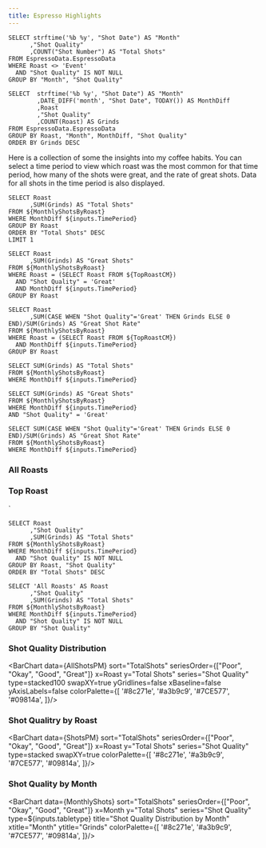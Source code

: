 ```yaml
---
title: Espresso Highlights
---
```


```MonthlyShots
SELECT strftime('%b %y', "Shot Date") AS "Month"
      ,"Shot Quality"
      ,COUNT("Shot Number") AS "Total Shots"
FROM EspressoData.EspressoData
WHERE Roast <> 'Event'
  AND "Shot Quality" IS NOT NULL
GROUP BY "Month", "Shot Quality"
```

```MonthlyShotsByRoast
SELECT  strftime('%b %y', "Shot Date") AS "Month"
        ,DATE_DIFF('month', "Shot Date", TODAY()) AS MonthDiff
        ,Roast
        ,"Shot Quality" 
        ,COUNT(Roast) AS Grinds
FROM EspressoData.EspressoData
GROUP BY Roast, "Month", MonthDiff, "Shot Quality"
ORDER BY Grinds DESC
```

Here is a collection of some the insights into my coffee habits. You can select a time period to view which roast was the most common for that time period, how many of the shots were great, and the rate of great shots. Data for all shots in the time period is also displayed.

<ButtonGroup name=TimePeriod>
    <ButtonGroupItem valueLabel="Current Month" value="=0" default/>
    <ButtonGroupItem valueLabel="Prior Month" value="=1"/>
    <ButtonGroupItem valueLabel="All Time" value=">=0"/>
</ButtonGroup>

```TopRoastCM
SELECT Roast
      ,SUM(Grinds) AS "Total Shots"
FROM ${MonthlyShotsByRoast}
WHERE MonthDiff ${inputs.TimePeriod}
GROUP BY Roast
ORDER BY "Total Shots" DESC
LIMIT 1
```
```TopGreatCM
SELECT Roast
      ,SUM(Grinds) AS "Great Shots"
FROM ${MonthlyShotsByRoast}
WHERE Roast = (SELECT Roast FROM ${TopRoastCM})
  AND "Shot Quality" = 'Great'
  AND MonthDiff ${inputs.TimePeriod}
GROUP BY Roast
```
```TopGreatRateCM
SELECT Roast
      ,SUM(CASE WHEN "Shot Quality"='Great' THEN Grinds ELSE 0 END)/SUM(Grinds) AS "Great Shot Rate"
FROM ${MonthlyShotsByRoast}
WHERE Roast = (SELECT Roast FROM ${TopRoastCM})
  AND MonthDiff ${inputs.TimePeriod}
GROUP BY Roast
```
```TotalShotsCM
SELECT SUM(Grinds) AS "Total Shots"
FROM ${MonthlyShotsByRoast}
WHERE MonthDiff ${inputs.TimePeriod}
```
```GreatShotsCM
SELECT SUM(Grinds) AS "Great Shots"
FROM ${MonthlyShotsByRoast}
WHERE MonthDiff ${inputs.TimePeriod}
AND "Shot Quality" = 'Great'
```
```GreatShotRateCM
SELECT SUM(CASE WHEN "Shot Quality"='Great' THEN Grinds ELSE 0 END)/SUM(Grinds) AS "Great Shot Rate"
FROM ${MonthlyShotsByRoast}
WHERE MonthDiff ${inputs.TimePeriod}
```
### All Roasts
<BigValue 
    data={TotalShotsCM} 
    value="Total Shots" 
    title="Total Shots"
    maxWidth=30%
    minWidth=30%
/>
<BigValue 
    data={GreatShotsCM} 
    value="Great Shots"
    title="Great Shots"
    maxWidth=30%
    minWidth=30%
/>
<BigValue 
    data={GreatShotRateCM} 
    value="Great Shot Rate" fmt="0%" 
    title="Great Shot Rate"
    maxWidth=30%
    minWidth=30%
/>

### Top Roast
<BigValue 
    data={TopRoastCM} 
    value="Total Shots" 
    title="Most Shots"
    comparison=Roast
    comparisonDelta=false
    comparisonTitle=""
    maxWidth=30%    
    minWidth=30%
/>`
<BigValue 
    data={TopGreatCM} 
    value="Great Shots" 
    title="Great Shots"
    comparison=Roast
    comparisonDelta=false
    comparisonTitle=""
    maxWidth=30%    
    minWidth=30%
/>
<BigValue 
    data={TopGreatRateCM} 
    value="Great Shot Rate" fmt="0%"
    title="Great Shot Rate"
    comparison=Roast
    comparisonDelta=false
    comparisonTitle=""
    maxWidth=30%    
    minWidth=30%
/>



```ShotsPM
SELECT Roast
      ,"Shot Quality"
      ,SUM(Grinds) AS "Total Shots"
FROM ${MonthlyShotsByRoast}
WHERE MonthDiff ${inputs.TimePeriod}
  AND "Shot Quality" IS NOT NULL
GROUP BY Roast, "Shot Quality"
ORDER BY "Total Shots" DESC
```

```AllShotsPM
SELECT 'All Roasts' AS Roast
      ,"Shot Quality"
      ,SUM(Grinds) AS "Total Shots"
FROM ${MonthlyShotsByRoast}
WHERE MonthDiff ${inputs.TimePeriod}
  AND "Shot Quality" IS NOT NULL
GROUP BY "Shot Quality"
```

### Shot Quality Distribution
<BarChart data={AllShotsPM}
    sort="TotalShots"
    seriesOrder={["Poor", "Okay", "Good", "Great"]}
    x=Roast 
    y="Total Shots" 
    series="Shot Quality"
    type=stacked100
    swapXY=true
    yGridlines=false
    xBaseline=false
    yAxisLabels=false
    colorPalette={[
        '#8c271e',
        '#a3b9c9',
        '#7CE577',
        '#09814a',
        ]}/>

### Shot Qualitry by Roast
<BarChart data={ShotsPM}
    sort="TotalShots"
    seriesOrder={["Poor", "Okay", "Good", "Great"]}
    x=Roast 
    y="Total Shots" 
    series="Shot Quality"
    type=stacked
    swapXY=true
    colorPalette={[
        '#8c271e',
        '#a3b9c9',
        '#7CE577',
        '#09814a',
        ]}/>

### Shot Quality by Month

<ButtonGroup name=tabletype>
    <ButtonGroupItem valueLabel="Bar Chart" value="grouped"/>
    <ButtonGroupItem valueLabel="Stack Bar Chart" value="stacked" default/>
    <ButtonGroupItem valueLabel="Percent Bar Chart" value="stacked100"/>
</ButtonGroup>

<BarChart data={MonthlyShots}
    sort="TotalShots"
    seriesOrder={["Poor", "Okay", "Good", "Great"]}
    x=Month 
    y="Total Shots" 
    series="Shot Quality"
    type=${inputs.tabletype}
    title="Shot Quality Distribution by Month" 
    xtitle="Month" 
    ytitle="Grinds" 
    colorPalette={[
        '#8c271e',
        '#a3b9c9',
        '#7CE577',
        '#09814a',
        ]}/>